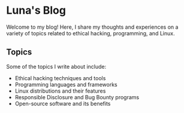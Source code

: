 # Luna's Blog

Welcome to my blog! Here, I share my thoughts and experiences on a variety of topics related to ethical hacking, programming, and Linux.

## Topics

Some of the topics I write about include:

- Ethical hacking techniques and tools
- Programming languages and frameworks
- Linux distributions and their features
- Responsible Disclosure and Bug Bounty programs
- Open-source software and its benefits
